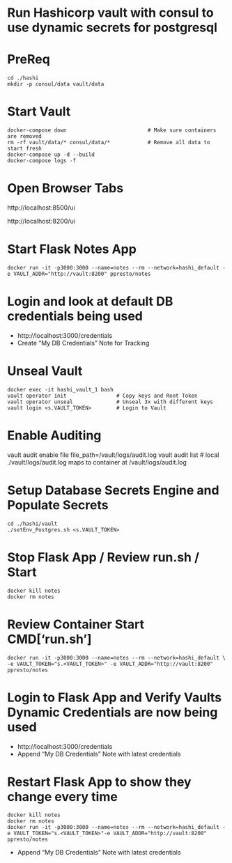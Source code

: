 # Run Hashicorp vault with consul to use dynamic secrets for postgresql 

# PreReq
```
cd ./hashi
mkdir -p consul/data vault/data
```
# Start Vault

```
docker-compose down                          # Make sure containers are removed
rm -rf vault/data/* consul/data/*            # Remove all data to start fresh
docker-compose up -d --build
docker-compose logs -f
```
# Open Browser Tabs
http://localhost:8500/ui

http://localhost:8200/ui

# Start Flask Notes App

```
docker run -it -p3000:3000 --name=notes --rm --network=hashi_default -e VAULT_ADDR="http://vault:8200" ppresto/notes
```
# Login and look at default DB credentials being used
* http://localhost:3000/credentials
* Create “My DB Credentials” Note for Tracking

# Unseal Vault

```
docker exec -it hashi_vault_1 bash
vault operator init                # Copy keys and Root Token
vault operator unseal              # Unseal 3x with different keys
vault login <s.VAULT_TOKEN>        # Login to Vault
```

# Enable Auditing
vault audit enable file file_path=/vault/logs/audit.log
vault audit list   # local ./vault/logs/audit.log maps to container at /vault/logs/audit.log

#  Setup Database Secrets Engine and Populate Secrets

```
cd ./hashi/vault
./setEnv_Postgres.sh <s.VAULT_TOKEN>
```

# Stop Flask App / Review run.sh / Start
```
docker kill notes
docker rm notes
```

# Review Container Start CMD[‘run.sh’]
```
docker run -it -p3000:3000 --name=notes --rm --network=hashi_default \
-e VAULT_TOKEN="s.<VAULT_TOKEN>" -e VAULT_ADDR="http://vault:8200" ppresto/notes
```

# Login to Flask App and Verify Vaults Dynamic Credentials are now being used
* http://localhost:3000/credentials
* Append “My DB Credentials” Note with latest credentials

# Restart Flask App to show they change every time
```
docker kill notes
docker rm notes
docker run -it -p3000:3000 --name=notes --rm --network=hashi_default -e VAULT_TOKEN="s.<VAULT_TOKEN>"-e VAULT_ADDR="http://vault:8200" ppresto/notes
```

* Append “My DB Credentials” Note with latest credentials
